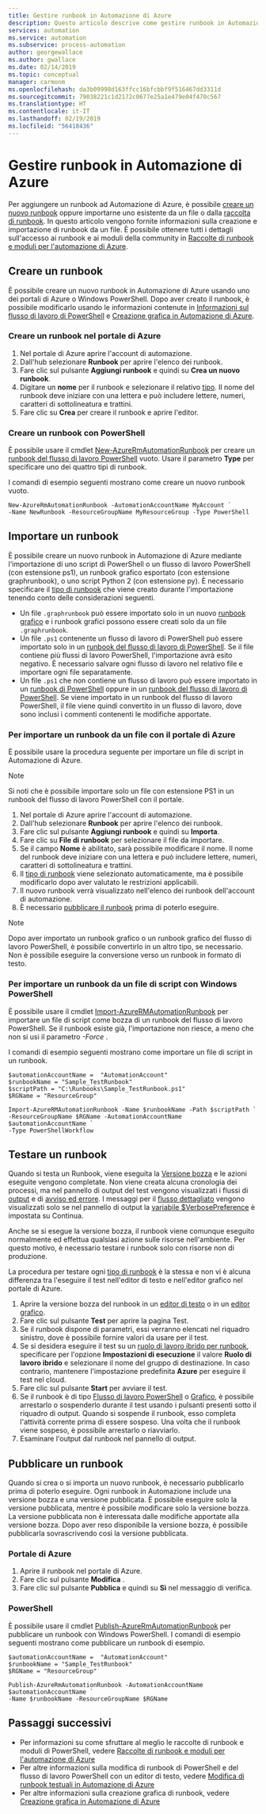 ```yaml
---
title: Gestire runbook in Automazione di Azure
description: Questo articolo descrive come gestire runbook in Automazione di Azure.
services: automation
ms.service: automation
ms.subservice: process-automation
author: georgewallace
ms.author: gwallace
ms.date: 02/14/2019
ms.topic: conceptual
manager: carmonm
ms.openlocfilehash: da3b09998d163ffcc16bfcbbf9f516467dd3311d
ms.sourcegitcommit: 79038221c1d2172c0677e25a1e479e04f470c567
ms.translationtype: HT
ms.contentlocale: it-IT
ms.lasthandoff: 02/19/2019
ms.locfileid: "56418436"
---
```

# <a name="manage-runbooks-in-azure-automation"></a>Gestire runbook in Automazione di Azure

Per aggiungere un runbook ad Automazione di Azure, è possibile [creare un nuovo runbook](#creating-a-new-runbook) oppure importarne uno esistente da un file o dalla [raccolta di runbook](automation-runbook-gallery.md). In questo articolo vengono fornite informazioni sulla creazione e importazione di runbook da un file.  È possibile ottenere tutti i dettagli sull'accesso ai runbook e ai moduli della community in [Raccolte di runbook e moduli per l'automazione di Azure](automation-runbook-gallery.md).

## <a name="create-a-runbook"></a>Creare un runbook

È possibile creare un nuovo runbook in Automazione di Azure usando uno dei portali di Azure o Windows PowerShell. Dopo aver creato il runbook, è possibile modificarlo usando le informazioni contenute in [Informazioni sul flusso di lavoro di PowerShell](automation-powershell-workflow.md) e [Creazione grafica in Automazione di Azure](automation-graphical-authoring-intro.md).

### <a name="create-a-runbook-in-the-azure-portal"></a>Creare un runbook nel portale di Azure

1. Nel portale di Azure aprire l'account di automazione.
2. Dall'hub selezionare **Runbook** per aprire l'elenco dei runbook.
3. Fare clic sul pulsante **Aggiungi runbook** e quindi su **Crea un nuovo runbook**.
4. Digitare un **nome** per il runbook e selezionare il relativo [tipo](automation-runbook-types.md). Il nome del runbook deve iniziare con una lettera e può includere lettere, numeri, caratteri di sottolineatura e trattini.
5. Fare clic su **Crea** per creare il runbook e aprire l'editor.

### <a name="create-a-runbook-with-powershell"></a>Creare un runbook con PowerShell

È possibile usare il cmdlet [New-AzureRmAutomationRunbook](/powershell/module/azurerm.automation/new-azurermautomationrunbook) per creare un [runbook del flusso di lavoro PowerShell](automation-runbook-types.md#powershell-workflow-runbooks) vuoto. Usare il parametro **Type** per specificare uno dei quattro tipi di runbook.

I comandi di esempio seguenti mostrano come creare un nuovo runbook vuoto.

```azurepowershell-interactive
New-AzureRmAutomationRunbook -AutomationAccountName MyAccount `
-Name NewRunbook -ResourceGroupName MyResourceGroup -Type PowerShell
```

## <a name="import-a-runbook"></a>Importare un runbook

È possibile creare un nuovo runbook in Automazione di Azure mediante l'importazione di uno script di PowerShell o un flusso di lavoro PowerShell (con estensione ps1), un runbook grafico esportato (con estensione graphrunbook), o uno script Python 2 (con estensione py).  È necessario specificare il [tipo di runbook](automation-runbook-types.md) che viene creato durante l'importazione tenendo conto delle considerazioni seguenti.

* Un file `.graphrunbook` può essere importato solo in un nuovo [runbook grafico](automation-runbook-types.md#graphical-runbooks) e i runbook grafici possono essere creati solo da un file `.graphrunbook`.
* Un file `.ps1` contenente un flusso di lavoro di PowerShell può essere importato solo in un [runbook del flusso di lavoro di PowerShell](automation-runbook-types.md#powershell-workflow-runbooks).  Se il file contiene più flussi di lavoro PowerShell, l'importazione avrà esito negativo. È necessario salvare ogni flusso di lavoro nel relativo file e importare ogni file separatamente.
* Un file `.ps1` che non contiene un flusso di lavoro può essere importato in un [runbook di PowerShell](automation-runbook-types.md#powershell-runbooks) oppure in un [runbook del flusso di lavoro di PowerShell](automation-runbook-types.md#powershell-workflow-runbooks).  Se viene importato in un runbook del flusso di lavoro PowerShell, il file viene quindi convertito in un flusso di lavoro, dove sono inclusi i commenti contenenti le modifiche apportate.

### <a name="to-import-a-runbook-from-a-file-with-the-azure-portal"></a>Per importare un runbook da un file con il portale di Azure

È possibile usare la procedura seguente per importare un file di script in Automazione di Azure.  

> [!NOTE]
> Si noti che è possibile importare solo un file con estensione PS1 in un runbook del flusso di lavoro PowerShell con il portale.

1. Nel portale di Azure aprire l'account di automazione.
2. Dall'hub selezionare **Runbook** per aprire l'elenco dei runbook.
3. Fare clic sul pulsante **Aggiungi runbook** e quindi su **Importa**.
4. Fare clic su **File di runbook** per selezionare il file da importare.
5. Se il campo **Nome** è abilitato, sarà possibile modificare il nome.  Il nome del runbook deve iniziare con una lettera e può includere lettere, numeri, caratteri di sottolineatura e trattini.
6. Il [tipo di runbook](automation-runbook-types.md) viene selezionato automaticamente, ma è possibile modificarlo dopo aver valutato le restrizioni applicabili. 
7. Il nuovo runbook verrà visualizzato nell'elenco dei runbook dell'account di automazione.
8. È necessario [pubblicare il runbook](#publishing-a-runbook) prima di poterlo eseguire.

> [!NOTE]
> Dopo aver importato un runbook grafico o un runbook grafico del flusso di lavoro PowerShell, è possibile convertirlo in un altro tipo, se necessario. Non è possibile eseguire la conversione verso un runbook in formato di testo.

### <a name="to-import-a-runbook-from-a-script-file-with-windows-powershell"></a>Per importare un runbook da un file di script con Windows PowerShell

È possibile usare il cmdlet [Import-AzureRMAutomationRunbook](https://docs.microsoft.com/powershell/module/azurerm.automation/import-azurermautomationrunbook) per importare un file di script come bozza di un runbook del flusso di lavoro PowerShell. Se il runbook esiste già, l'importazione non riesce, a meno che non si usi il parametro *-Force* .

I comandi di esempio seguenti mostrano come importare un file di script in un runbook.

```azurepowershell-interactive
$automationAccountName =  "AutomationAccount"
$runbookName = "Sample_TestRunbook"
$scriptPath = "C:\Runbooks\Sample_TestRunbook.ps1"
$RGName = "ResourceGroup"

Import-AzureRMAutomationRunbook -Name $runbookName -Path $scriptPath `
-ResourceGroupName $RGName -AutomationAccountName $automationAccountName `
-Type PowerShellWorkflow
```

## <a name="test-a-runbook"></a>Testare un runbook

Quando si testa un Runbook, viene eseguita la [Versione bozza](#publishing-a-runbook) e le azioni eseguite vengono completate. Non viene creata alcuna cronologia dei processi, ma nel pannello di output del test vengono visualizzati i flussi di [output](automation-runbook-output-and-messages.md#output-stream) e di [avviso ed errore](automation-runbook-output-and-messages.md#message-streams). I messaggi per il [flusso dettagliato](automation-runbook-output-and-messages.md#message-streams) vengono visualizzati solo se nel pannello di output la [variabile $VerbosePreference](automation-runbook-output-and-messages.md#preference-variables) è impostata su Continua.

Anche se si esegue la versione bozza, il runbook viene comunque eseguito normalmente ed effettua qualsiasi azione sulle risorse nell'ambiente. Per questo motivo, è necessario testare i runbook solo con risorse non di produzione.

La procedura per testare ogni [tipo di runbook](automation-runbook-types.md) è la stessa e non vi è alcuna differenza tra l'eseguire il test nell'editor di testo e nell'editor grafico nel portale di Azure.  

1. Aprire la versione bozza del runbook in un [editor di testo](automation-edit-textual-runbook.md) o in un [editor grafico](automation-graphical-authoring-intro.md).
1. Fare clic sul pulsante **Test** per aprire la pagina Test.
1. Se il runbook dispone di parametri, essi verranno elencati nel riquadro sinistro, dove è possibile fornire valori da usare per il test.
1. Se si desidera eseguire il test su un [ruolo di lavoro ibrido per runbook](automation-hybrid-runbook-worker.md), specificare per l'opzione **Impostazioni di esecuzione** il valore **Ruolo di lavoro ibrido** e selezionare il nome del gruppo di destinazione.  In caso contrario, mantenere l'impostazione predefinita **Azure** per eseguire il test nel cloud.
1. Fare clic sul pulsante **Start** per avviare il test.
1. Se il runbook è di tipo [Flusso di lavoro PowerShell](automation-runbook-types.md#powershell-workflow-runbooks) o [Grafico](automation-runbook-types.md#graphical-runbooks), è possibile arrestarlo o sospenderlo durante il test usando i pulsanti presenti sotto il riquadro di output. Quando si sospende il runbook, esso completa l'attività corrente prima di essere sospeso. Una volta che il runbook viene sospeso, è possibile arrestarlo o riavviarlo.
1. Esaminare l'output dal runbook nel pannello di output.

## <a name="publish-a-runbook"></a>Pubblicare un runbook

Quando si crea o si importa un nuovo runbook, è necessario pubblicarlo prima di poterlo eseguire.  Ogni runbook in Automazione include una versione bozza e una versione pubblicata. È possibile eseguire solo la versione pubblicata, mentre è possibile modificare solo la versione bozza. La versione pubblicata non è interessata dalle modifiche apportate alla versione bozza. Dopo aver reso disponibile la versione bozza, è possibile pubblicarla sovrascrivendo così la versione pubblicata.

### <a name="azure-portal"></a>Portale di Azure

1. Aprire il runbook nel portale di Azure.
2. Fare clic sul pulsante **Modifica** .
3. Fare clic sul pulsante **Pubblica** e quindi su **Sì** nel messaggio di verifica.

### <a name="powershell"></a>PowerShell

È possibile usare il cmdlet [Publish-AzureRmAutomationRunbook](/powershell/module/azurerm.automation/publish-azurermautomationrunbook) per pubblicare un runbook con Windows PowerShell. I comandi di esempio seguenti mostrano come pubblicare un runbook di esempio.

```azurepowershell-interactive
$automationAccountName =  "AutomationAccount"
$runbookName = "Sample_TestRunbook"
$RGName = "ResourceGroup"

Publish-AzureRmAutomationRunbook -AutomationAccountName $automationAccountName `
-Name $runbookName -ResourceGroupName $RGName
```

## <a name="next-steps"></a>Passaggi successivi

* Per informazioni su come sfruttare al meglio le raccolte di runbook e moduli di PowerShell, vedere [Raccolte di runbook e moduli per l'automazione di Azure](automation-runbook-gallery.md)
* Per altre informazioni sulla modifica di runbook di PowerShell e del flusso di lavoro PowerShell con un editor di testo, vedere [Modifica di runbook testuali in Automazione di Azure](automation-edit-textual-runbook.md)
* Per altre informazioni sulla creazione grafica di runbook, vedere [Creazione grafica in Automazione di Azure](automation-graphical-authoring-intro.md)
